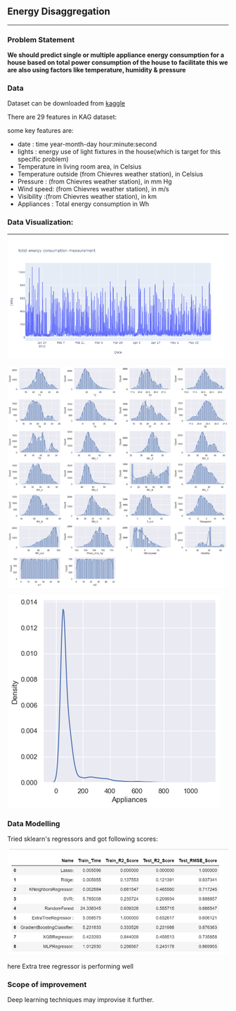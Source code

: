## Energy Disaggregation

---
### Problem Statement
**We should predict single or multiple appliance energy consumption for a house based on total power consumption of the house 
to facilitate this we are also using factors like temperature, humidity & pressure**

### Data

Dataset can be downloaded from [kaggle](https://www.kaggle.com/loveall/appliances-energy-prediction)

There are 29 features in KAG dataset:

some key features are:

- date : time year-month-day hour:minute:second
- lights : energy use of light fixtures in the house(which is target for this specific problem)
- Temperature in living room area, in Celsius
- Temperature outside (from Chievres weather station), in Celsius
- Pressure : (from Chievres weather station), in mm Hg
- Wind speed: (from Chievres weather station), in m/s
- Visibility :(from Chievres weather station), in km
- Appliances : Total energy consumption in Wh


### Data Visualization:
---
![alt text](images/newplot.jpg "timeseries beahviour of total consumption")

![alt text](images/univariate.jpg "univariate analysis plots")

![alt text](images/totalenergydistplot.jpg "total energy consumption distribution plot")

### Data Modelling
Tried sklearn's regressors and got following scores:

![alt text](images/evaluation%20of%20varios%20models.jpg "evaluation on various model")

here Extra tree regressor is performing well

### Scope of improvement

Deep learning techniques may improvise it further.





